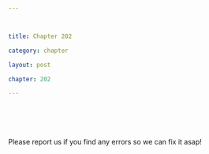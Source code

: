 ```yaml
---



title: Chapter 202

category: chapter

layout: post

chapter: 202

---
```




<br><br><br><br>
Please report us if you find any errors so we can fix it asap!